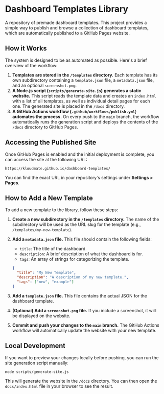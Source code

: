 # Dashboard Templates Library

A repository of premade dashboard templates. This project provides a simple way to publish and browse a collection of dashboard templates, which are automatically published to a GitHub Pages website.

## How it Works

The system is designed to be as automated as possible. Here's a brief overview of the workflow:

1.  **Templates are stored in the `/templates` directory.** Each template has its own subdirectory containing a `template.json` file, a `metadata.json` file, and an optional `screenshot.png`.
2.  **A Node.js script (`scripts/generate-site.js`) generates a static website.** This script reads the template data and creates an `index.html` with a list of all templates, as well as individual detail pages for each one. The generated site is placed in the `/docs` directory.
3.  **A GitHub Actions workflow (`.github/workflows/publish.yml`) automates the process.** On every push to the `main` branch, the workflow automatically runs the generation script and deploys the contents of the `/docs` directory to GitHub Pages.

## Accessing the Published Site

Once GitHub Pages is enabled and the initial deployment is complete, you can access the site at the following URL:

`https://kloudmate.github.io/dashboard-templates/`

You can find the exact URL in your repository's settings under **Settings > Pages**.

## How to Add a New Template

To add a new template to the library, follow these steps:

1.  **Create a new subdirectory in the `/templates` directory.** The name of the subdirectory will be used as the URL slug for the template (e.g., `/templates/my-new-template`).
2.  **Add a `metadata.json` file.** This file should contain the following fields:
    *   `title`: The title of the dashboard.
    *   `description`: A brief description of what the dashboard is for.
    *   `tags`: An array of strings for categorizing the template.

    ```json
    {
      "title": "My New Template",
      "description": "A description of my new template.",
      "tags": ["new", "example"]
    }
    ```

3.  **Add a `template.json` file.** This file contains the actual JSON for the dashboard template.
4.  **(Optional) Add a `screenshot.png` file.** If you include a screenshot, it will be displayed on the website.
5.  **Commit and push your changes to the `main` branch.** The GitHub Actions workflow will automatically update the website with your new template.

## Local Development

If you want to preview your changes locally before pushing, you can run the site generation script manually:

```bash
node scripts/generate-site.js
```

This will generate the website in the `/docs` directory. You can then open the `docs/index.html` file in your browser to see the result.
